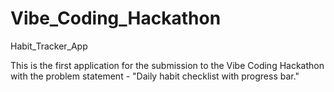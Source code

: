 # Vibe_Coding_Hackathon
Habit_Tracker_App

This is the first application for the submission to the Vibe Coding Hackathon with the problem statement - "Daily habit checklist with progress bar."
